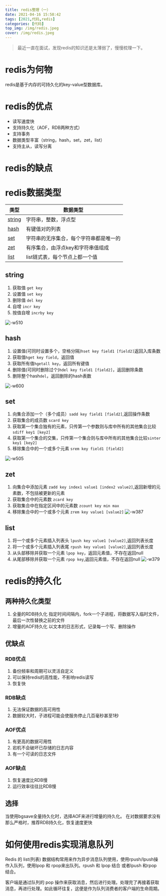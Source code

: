 ```yaml
---
title: redis整理（一）
date: 2021-04-16 15:58:42
tags: [2021,代码,redis]
categories: [代码]
top_img: /img/redis.jpeg
cover: /img/redis.jpeg
---
```

>最近一直在面试，发现redis的知识还是太薄弱了，慢慢梳理一下。

# redis为何物
redis是基于内存的可持久化的key-value型数据库。
# redis的优点
* 读写速度快
* 支持持久化（AOF，RDB两种方式）
* 支持事务
* 数据类型丰富（string，hash，set，zet，list）
* 支持主从，读写分离

# redis的缺点

# redis数据类型

| 类型     | 数据类型                |
|--------|---------------------|
| [string](#string) | 字符串，整数，浮点型          |
| [hash](#hash)   | 有键值对的列表             |
| [set](#set)    | 字符串的无序集合，每个字符串都是唯一的 |
| [zet](#zet)    | 有序集合，由浮点key和字符串值组成  |
| [list](#list)   | list链式表，每个节点上都一个值   |
## <a id="string">string</a>
1. 获取值 `get key`
2. 设置值 `set key`
3. 删除值 `del key`
4. 自增 `incr key`
5. 按值自增 `incrby key`

![-w510](/images/16187382102057.jpg)

## <a id="hash">hash</a>
1. 设置值(可同时设置多个，空格分隔)`hset key field1 [field2]`返回入库条数
2. 获取值`hget key field`，返回值
3. 获取所有值`hgetall key`，返回所有键值
4. 删除值(可同时删除过个)`hdel key field1 [field2]`，返回删除条数
5. 删除整个hash`del`，返回删除的hash表数

![-w600](/images/16187431843823.jpg)

## <a id="set">set</a>
1. 向集合添加一个（多个成员）`sadd key field1 [field2]`,返回操作条数
2. 获取集合的成员数 `scard key`
3. 获取第一个集合独有的元素，只传第一个参数则与库中所有的其他集合比较`sdiff key1 [key2]`
4. 获取第一个集合的交集，只传第一个集合则与库中所有的其他集合比较`sinter key1 [key2]`
5. 移除集合中的一个或多个元素 `srem key field1 [field2]`

![-w505](/images/16212344696690.jpg)

## <a id="zet">zet</a>
1. 向集合中添加元素 `zadd key index1 value1 [index2 value2]`,返回新增的元素数，不包括被更新的元素
2. 获取集合中的元素数 `zcard key`
3. 获取集合中在指定区间中的元素数 `zcount key min max`
4. 移除集合中的一个或多个元素 `zrem key value1 [value2]`
![-w387](/images/16212394834115.jpg)

## <a id="list">list</a>
1. 将一个或多个元素插入列表头 `lpush key value1 [value2]`,返回列表长度
2. 将一个或多个元素插入列表尾 `rpush key value1 [value2]`,返回列表长度
3. 从头部移除并获取一个元素 `lpop key`，返回元素值，不存在返回null
4. 从尾部移除并获取一个元素 `rpop key`,返回元素值，不存在返回null
![-w379](/images/16212429789072.jpg)

# redis的持久化
## 两种持久化类型
1. 全量的RDB持久化
    指定时间间隔内，fork一个子进程，将数据写入临时文件，最后一次性替换之前的文件
2. 增量的AOF持久化
    以文本的日志形式，记录每一个写、删除操作
    
##  优缺点
### RDB优点
1. 备份频率和周期可以灵活自定义
2. 可以保持redis的高性能，不影响redis读写
3. 恢复快

### RDB缺点
1. 无法保证数据的高可用性
2. 数据较大时，子进程可能会使服务停止几百毫秒甚至1秒

### AOF优点
1. 有更高的数据可用性
2. 宕机不会破坏已存储的日志内容
3. 有一个可读的日志文件

### AOF缺点
1. 恢复速度比RDB慢
2. 运行效率往往比RDB慢

## 选择
当使用bgsave全量持久化时，选择AOF来进行增量的持久化。
在对数据要求没有那么严格时，推荐RDB持久化，恢复速度更快

# 如何使用redis实现消息队列
Redis 的 list(列表) 数据结构常用来作为异步消息队列使用，使用rpush/lpush操作入队列，使用lpop 和 rpop来出队列。rpush 和 lpop 结合 或者lpush 和rpop 结合。

客户端是通过队列的 pop 操作来获取消息，然后进行处理。处理完了再接着获取消息，再进行处理。如此循环往复，这便是作为队列消费者的客户端的生命周期。

